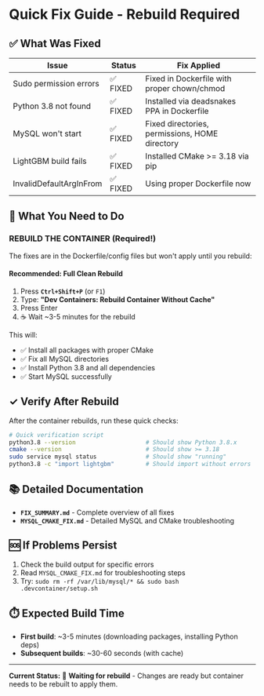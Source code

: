 # Quick Fix Guide - Rebuild Required

## ✅ What Was Fixed

| Issue | Status | Fix Applied |
|-------|--------|-------------|
| Sudo permission errors | ✅ FIXED | Fixed in Dockerfile with proper chown/chmod |
| Python 3.8 not found | ✅ FIXED | Installed via deadsnakes PPA in Dockerfile |
| MySQL won't start | ✅ FIXED | Fixed directories, permissions, HOME directory |
| LightGBM build fails | ✅ FIXED | Installed CMake >= 3.18 via pip |
| InvalidDefaultArgInFrom | ✅ FIXED | Using proper Dockerfile now |

## 🔧 What You Need to Do

### **REBUILD THE CONTAINER** (Required!)

The fixes are in the Dockerfile/config files but won't apply until you rebuild:

#### **Recommended: Full Clean Rebuild**

1. Press **`Ctrl+Shift+P`** (or `F1`)
2. Type: **"Dev Containers: Rebuild Container Without Cache"**
3. Press Enter
4. ☕ Wait ~3-5 minutes for the rebuild

This will:
- ✅ Install all packages with proper CMake
- ✅ Fix all MySQL directories
- ✅ Install Python 3.8 and all dependencies
- ✅ Start MySQL successfully

## ✓ Verify After Rebuild

After the container rebuilds, run these quick checks:

```bash
# Quick verification script
python3.8 --version                    # Should show Python 3.8.x
cmake --version                        # Should show >= 3.18
sudo service mysql status              # Should show "running"
python3.8 -c "import lightgbm"         # Should import without errors
```

## 📚 Detailed Documentation

- **`FIX_SUMMARY.md`** - Complete overview of all fixes
- **`MYSQL_CMAKE_FIX.md`** - Detailed MySQL and CMake troubleshooting

## 🆘 If Problems Persist

1. Check the build output for specific errors
2. Read `MYSQL_CMAKE_FIX.md` for troubleshooting steps
3. Try: `sudo rm -rf /var/lib/mysql/* && sudo bash .devcontainer/setup.sh`

## ⏱️ Expected Build Time

- **First build**: ~3-5 minutes (downloading packages, installing Python deps)
- **Subsequent builds**: ~30-60 seconds (with cache)

---

**Current Status:** 🔨 **Waiting for rebuild** - Changes are ready but container needs to be rebuilt to apply them.



